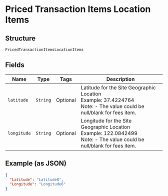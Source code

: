 
# Priced Transaction Items Location Items

## Structure

`PricedTransactionItemsLocationItems`

## Fields

| Name | Type | Tags | Description |
|  --- | --- | --- | --- |
| `latitude` | `String` | Optional | Latitude for the Site Geographic Location<br>Example: 37.4224764<br>Note: - The value could be null/blank for fees item. |
| `longitude` | `String` | Optional | Longitude for the Site Geographic Location<br>Example: 122.0842499<br>Note: - The value could be null/blank for fees item. |

## Example (as JSON)

```json
{
  "Latitude": "Latitude8",
  "Longitude": "Longitude6"
}
```

